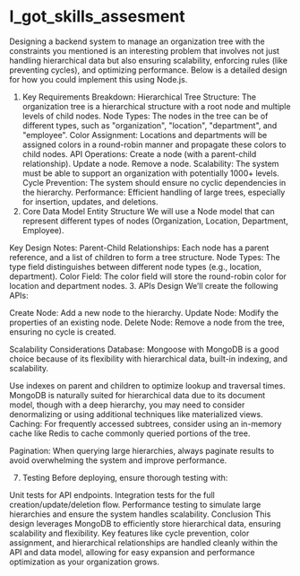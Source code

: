 # I_got_skills_assesment

Designing a backend system to manage an organization tree with the constraints you mentioned is an interesting problem that involves not just handling hierarchical data but also ensuring scalability, enforcing rules (like preventing cycles), and optimizing performance. Below is a detailed design for how you could implement this using Node.js.

1. Key Requirements Breakdown:
Hierarchical Tree Structure: The organization tree is a hierarchical structure with a root node and multiple levels of child nodes.
Node Types: The nodes in the tree can be of different types, such as "organization", "location", "department", and "employee".
Color Assignment: Locations and departments will be assigned colors in a round-robin manner and propagate these colors to child nodes.
API Operations:
Create a node (with a parent-child relationship).
Update a node.
Remove a node.
Scalability: The system must be able to support an organization with potentially 1000+ levels.
Cycle Prevention: The system should ensure no cyclic dependencies in the hierarchy.
Performance: Efficient handling of large trees, especially for insertion, updates, and deletions.
2. Core Data Model
Entity Structure
We will use a Node model that can represent different types of nodes (Organization, Location, Department, Employee).


Key Design Notes:
Parent-Child Relationships: Each node has a parent reference, and a list of children to form a tree structure.
Node Types: The type field distinguishes between different node types (e.g., location, department).
Color Field: The color field will store the round-robin color for location and department nodes.
3. APIs Design
We’ll create the following APIs:

Create Node: Add a new node to the hierarchy.
Update Node: Modify the properties of an existing node.
Delete Node: Remove a node from the tree, ensuring no cycle is created.




Scalability Considerations
Database: Mongoose with MongoDB is a good choice because of its flexibility with hierarchical data, built-in indexing, and scalability.

Use indexes on parent and children to optimize lookup and traversal times.
MongoDB is naturally suited for hierarchical data due to its document model, though with a deep hierarchy, you may need to consider denormalizing or using additional techniques like materialized views.
Caching: For frequently accessed subtrees, consider using an in-memory cache like Redis to cache commonly queried portions of the tree.

Pagination: When querying large hierarchies, always paginate results to avoid overwhelming the system and improve performance.

7. Testing
Before deploying, ensure thorough testing with:

Unit tests for API endpoints.
Integration tests for the full creation/update/deletion flow.
Performance testing to simulate large hierarchies and ensure the system handles scalability.
Conclusion
This design leverages MongoDB to efficiently store hierarchical data, ensuring scalability and flexibility. Key features like cycle prevention, color assignment, and hierarchical relationships are handled cleanly within the API and data model, allowing for easy expansion and performance optimization as your organization grows.
